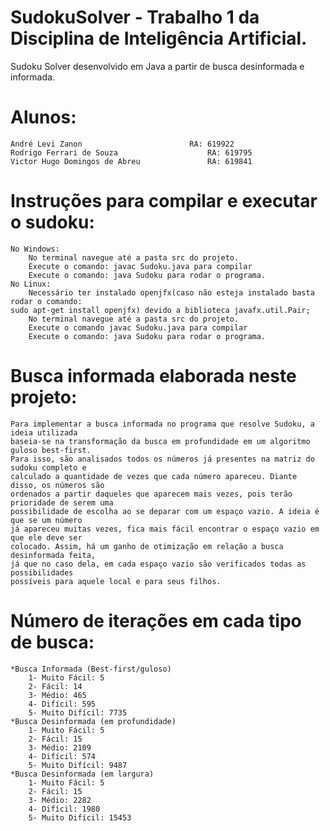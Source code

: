 # SudokuSolver - Trabalho 1 da Disciplina de Inteligência Artificial.

Sudoku Solver desenvolvido em Java a partir de busca desinformada e informada.

# Alunos:
	André Levi Zanon				        RA: 619922
	Rodrigo Ferrari de Souza		    		RA: 619795
	Victor Hugo Domingos de Abreu	  			RA: 619841
	
# Instruções para compilar e executar o sudoku:
	No Windows:
		No terminal navegue até a pasta src do projeto.
		Execute o comando: javac Sudoku.java para compilar
		Execute o comando: java Sudoku para rodar o programa.
	No Linux:
		Necessário ter instalado openjfx(caso não esteja instalado basta rodar o comando:
	sudo apt-get install openjfx) devido a biblioteca javafx.util.Pair;
		No terminal navegue até a pasta src do projeto.
		Execute o comando javac Sudoku.java para compilar
		Execute o comando: java Sudoku para rodar o programa.
	
# Busca informada elaborada neste projeto:
	Para implementar a busca informada no programa que resolve Sudoku, a ideia utilizada
	baseia-se na transformação da busca em profundidade em um algoritmo guloso best-first. 
	Para isso, são analisados todos os números já presentes na matriz do sudoku completo e 
	calculado a quantidade de vezes que cada número apareceu. Diante disso, os números são 
	ordenados a partir daqueles que aparecem mais vezes, pois terão prioridade de serem uma
	possibilidade de escolha ao se deparar com um espaço vazio. A ideia é que se um número 
	já apareceu muitas vezes, fica mais fácil encontrar o espaço vazio em que ele deve ser 
	colocado. Assim, há um ganho de otimização em relação a busca desinformada feita, 
	já que no caso dela, em cada espaço vazio são verificados todas as possibilidades 
	possíveis para aquele local e para seus filhos. 
	
# Número de iterações em cada tipo de busca:
	*Busca Informada (Best-first/guloso)
		1- Muito Fácil: 5
		2- Fácil: 14
		3- Médio: 465
		4- Difícil: 595
		5- Muito Difícil: 7735
	*Busca Desinformada (em profundidade)
		1- Muito Fácil: 5
		2- Fácil: 15
		3- Médio: 2109
		4- Difícil: 574
		5- Muito Difícil: 9487
	*Busca Desinformada (em largura)
		1- Muito Fácil: 5
		2- Fácil: 15
		3- Médio: 2282
		4- Difícil: 1980
		5- Muito Difícil: 15453
